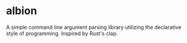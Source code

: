 # albion
A simple command line argument parsing library utilizing the declarative style of programming. Inspired by Rust's clap.
